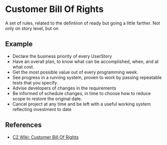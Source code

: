 # Customer Bill Of Rights

A set of rules, related to the defintiion of ready but going a little farther. Not only on story level, but on

## Example

* Declare the business priority of every UserStory
* Have an overall plan, to know what can be accomplished, when, and at what cost.
* Get the most possible value out of every programming week.
* See progress in a running system, proven to work by passing repeatable tests that you specify.
* Advise developers of changes in the requirements
* Be informed of schedule changes, in time to choose how to reduce scope to restore the original date.
* Cancel project at any time and be left with a useful working system reflecting investment to date

## References

* [C2 Wiki: Customer Bill Of Rights](https://c2.com/cgi/wiki?CustomerBillOfRights)
